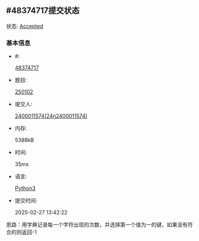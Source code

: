 ## #48374717提交状态

状态: [Accepted](http://xzmdsa.openjudge.cn/2025python/solution/48374717/)

### 基本信息

- #:

  [48374717](http://xzmdsa.openjudge.cn/2025python/solution/48374717/)

- 题目:

  [250102](http://xzmdsa.openjudge.cn/2025python/250102/)

- 提交人:

  [2400011574(24n2400011574)](http://openjudge.cn/user/1415782/in/group-480/)

- 内存:

  5388kB

- 时间:

  35ms

- 语言:

  [Python3](http://xzmdsa.openjudge.cn/2025python/solution/48374717/)

- 提交时间:

  2025-02-27 13:42:22



思路：用字典记录每一个字符出现的次数，并选择第一个值为一的键，如果没有符合的则返回-1